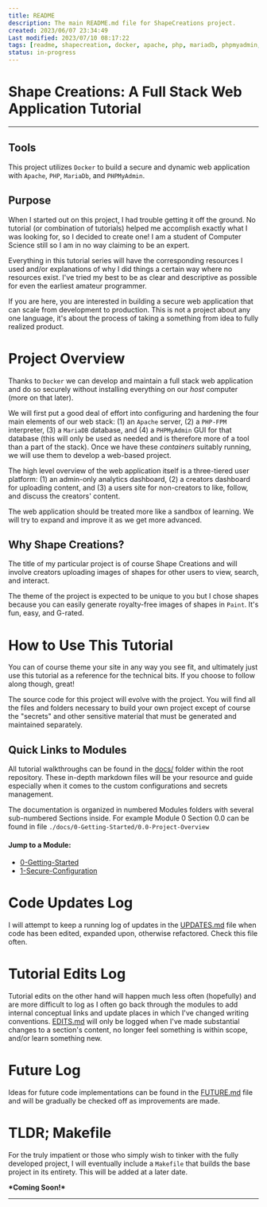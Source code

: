 ```yaml
---
title: README
description: The main README.md file for ShapeCreations project. 
created: 2023/06/07 23:34:49
Last modified: 2023/07/10 08:17:22
tags: [readme, shapecreation, docker, apache, php, mariadb, phpmyadmin, security]
status: in-progress
---
```


# Shape Creations: A Full Stack Web Application Tutorial
---
## Tools
This project utilizes `Docker` to build a secure and dynamic web application with `Apache`, `PHP`, `MariaDb`, and `PHPMyAdmin`. 

## Purpose
When I started out on this project, I had trouble getting it off the ground. No tutorial (or combination of tutorials) helped me accomplish exactly what I was looking for, so I decided to create one! I am a student of Computer Science still so I am in no way claiming to be an expert. 

Everything in this tutorial series will have the corresponding resources I used and/or explanations of why I did things a certain way where no resources exist. I've tried my best to be as clear and descriptive as possible for even the earliest amateur programmer. 

If you are here, you are interested in building a secure web application that can scale from development to production. This is not a project about any one language, it's about the process of taking a something from idea to fully realized product.

# Project Overview
Thanks to `Docker` we can develop and maintain a full stack web application and do so securely without installing everything on our *host* computer (more on that later).

We will first put a good deal of effort into configuring and hardening the four main elements of our web stack: (1) an `Apache` server, (2) a `PHP-FPM` interpreter, (3) a `MariaDB` database, and (4) a `PHPMyAdmin` GUI for that database (this will only be used as needed and is therefore more of a tool than a part of the stack). Once we have these *containers* suitably running, we will use them to develop a web-based project.

The high level overview of the web application itself is a three-tiered user platform: (1) an admin-only analytics dashboard, (2) a creators dashboard for uploading content, and (3) a users site for non-creators to like, follow, and discuss the creators' content. 

The web application should be treated more like a sandbox of learning. We will try to expand and improve it as we get more advanced. 

## Why Shape Creations?
The title of my particular project is of course Shape Creations and will involve creators uploading images of shapes for other users to view, search, and interact. 

The theme of the project is expected to be unique to you but I chose shapes because you can easily generate royalty-free images of shapes in `Paint`. It's fun, easy, and G-rated.

# How to Use This Tutorial

You can of course theme your site in any way you see fit, and ultimately just use this tutorial as a reference for the technical bits. If you choose to follow along though, great! 

The source code for this project will evolve with the project. You will find all the files and folders necessary to build your own project except of course the "secrets" and other sensitive material that must be generated and maintained separately.

## Quick Links to Modules

All tutorial walkthroughs can be found in the [docs/](./docs/) folder within the root repository. These in-depth markdown files will be your resource and guide especially when it comes to the custom configurations and secrets management. 

The documentation is organized in numbered Modules folders with several sub-numbered Sections inside. For example Module 0 Section 0.0 can be found in file `./docs/0-Getting-Started/0.0-Project-Overview` 

#### Jump to a Module:

- [0-Getting-Started](./docs/0-Getting-Started)
- [1-Secure-Configuration](./docs/1-Dockerizing)

# Code Updates Log

I will attempt to keep a running log of updates in the [UPDATES.md](UPDATES.md) file when code has been edited, expanded upon, otherwise refactored. Check this file often. 

# Tutorial Edits Log
Tutorial edits on the other hand will happen much less often (hopefully) and are more difficult to log as I often go back through the modules to add internal conceptual links and update places in which I've changed writing conventions. [EDITS.md](./docs/EDITS.md) will only be logged when I've made substantial changes to a section's content, no longer feel something is within scope, and/or learn something new. 

# Future Log

Ideas for future code implementations can be found in the [FUTURE.md](FUTURE.md) file and will be gradually be checked off as improvements are made. 

# TLDR; Makefile

For the truly impatient or those who simply wish to tinker with the fully developed project, I will eventually include a `Makefile` that builds the base project in its entirety. This will be added at a later date.

**\*Coming Soon!\***

---